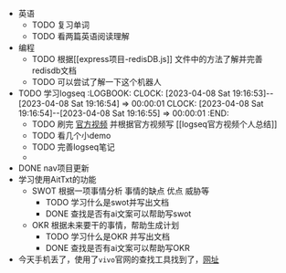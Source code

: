 - 英语
	- TODO 复习单词
	- TODO 看两篇英语阅读理解
- 编程
	- TODO 根据[[express项目-redisDB.js]] 文件中的方法了解并完善 redisdb文档
	- TODO  可以尝试了解一下这个机器人
- TODO 学习logseq
  :LOGBOOK:
  CLOCK: [2023-04-08 Sat 19:16:53]--[2023-04-08 Sat 19:16:54] =>  00:00:01
  CLOCK: [2023-04-08 Sat 19:16:54]--[2023-04-08 Sat 19:16:55] =>  00:00:01
  :END:
	- TODO 刷完 [官方视频](https://www.bilibili.com/video/BV1He4y1q7C2/?share_source=copy_web&vd_source=f58ed9d89bb955dbed8ed34669575bce) 并根据官方视频写 [[logseq官方视频个人总结]]
	- TODO 看几个小demo
	- TODO  完善logseq笔记
	-
- DONE nav项目更新
- 学习使用AitTxt的功能
	- SWOT 根据一项事情分析 事情的缺点 优点 威胁等
		- TODO 学习什么是swot并写出文档
		- DONE  查找是否有ai文案可以帮助写swot
	- OKR 根据未来要干的事情，帮助生成计划
		- TODO 学习什么是OKR 并写出文档
		- DONE  查找是否有ai文案可以帮助写OKR
- 今天手机丢了，使用了`vivo`官网的查找工具找到了，[网址]()
